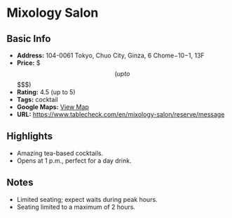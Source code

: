 # Mixology Salon

## Basic Info
- **Address:** 104-0061 Tokyo, Chuo City, Ginza, 6 Chome−10−1, 13F
- **Price:** $$$ (up to $$$$$)
- **Rating:** 4.5 (up to 5)
- **Tags:** cocktail
- **Google Maps:** [View Map](https://maps.app.goo.gl/uuo8gCbjKUCCqyGA6?g_st=ipc)  
- **URL:** https://www.tablecheck.com/en/mixology-salon/reserve/message

## Highlights
- Amazing tea-based cocktails.
- Opens at 1 p.m., perfect for a day drink.

## Notes
- Limited seating; expect waits during peak hours.
- Seating limited to a maximum of 2 hours.